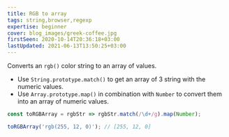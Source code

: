 ```yaml
---
title: RGB to array
tags: string,browser,regexp
expertise: beginner
cover: blog_images/greek-coffee.jpg
firstSeen: 2020-10-14T20:36:18+03:00
lastUpdated: 2021-06-13T13:50:25+03:00
---
```


Converts an `rgb()` color string to an array of values.

- Use `String.prototype.match()` to get an array of 3 string with the numeric values.
- Use `Array.prototype.map()` in combination with `Number` to convert them into an array of numeric values.

```js
const toRGBArray = rgbStr => rgbStr.match(/\d+/g).map(Number);
```

```js
toRGBArray('rgb(255, 12, 0)'); // [255, 12, 0]
```
